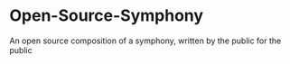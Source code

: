 # Open-Source-Symphony
An open source composition of a symphony, written by the public for the public
